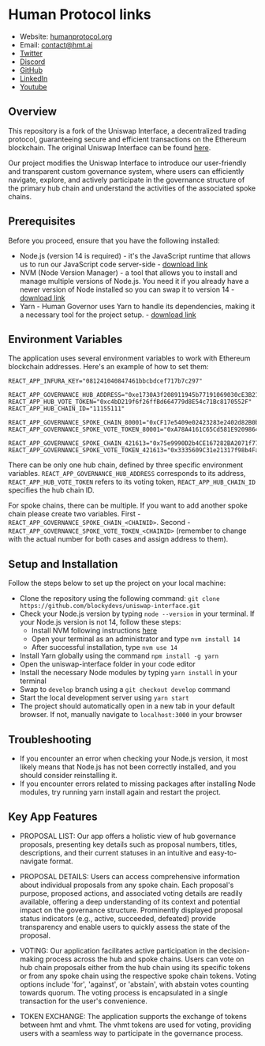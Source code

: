 # Human Protocol links

- Website: [humanprotocol.org](https://humanprotocol.org/)
- Email: [contact@hmt.ai](mailto:contact@hmt.ai)
- [Twitter](http://hmt.ai/twitter)
- [Discord](http://hmt.ai/discord)
- [GitHub](http://hmt.ai/github)
- [LinkedIn](http://hmt.ai/linkedin)
- [Youtube](https://www.youtube.com/@HUMANProtocol)


## Overview

This repository is a fork of the Uniswap Interface, a decentralized trading protocol, guaranteeing secure and efficient transactions on the Ethereum blockchain. The original Uniswap Interface can be found [here](https://github.com/Uniswap/interface).

Our project modifies the Uniswap Interface to introduce our user-friendly and transparent custom governance system, where users can efficiently navigate, explore, and actively participate in the governance structure of the primary hub chain and understand the activities of the associated spoke chains.


## Prerequisites

Before you proceed, ensure that you have the following installed:
- Node.js (version 14 is required) - it's the JavaScript runtime that allows us to run our JavaScript code server-side - [download link](https://nodejs.org/en/download) 
- NVM (Node Version Manager) - a tool that allows you to install and manage multiple versions of Node.js. You need it if you already have a newer version of Node installed so you can swap it to version 14 - [download link](https://github.com/coreybutler/nvm-windows/releases) 
- Yarn - Human Governor uses Yarn to handle its dependencies, making it a necessary tool for the project setup. - [download link](https://yarnpkg.com/cli/install)


## Environment Variables

The application uses several environment variables to work with Ethereum blockchain addresses. Here's an example of how to set them:

```
REACT_APP_INFURA_KEY="081241040847461bbcbdcef717b7c297"

REACT_APP_GOVERNANCE_HUB_ADDRESS="0xe1730A3f208911945b77191069030cE3B2129f77"
REACT_APP_HUB_VOTE_TOKEN="0xc4bD219f6f26ffBd664779d8E54c71Bc8170552F"
REACT_APP_HUB_CHAIN_ID="11155111"

REACT_APP_GOVERNANCE_SPOKE_CHAIN_80001="0xCF17e5409e02423283e2402d82B0b5c8BEcDB13a"
REACT_APP_GOVERNANCE_SPOKE_VOTE_TOKEN_80001="0xA78A4161C65Cd581E9209864E506dD1A1eF6cf77"

REACT_APP_GOVERNANCE_SPOKE_CHAIN_421613="0x75e9990D2b4CE167282BA2071f771f3248D3B9F9"
REACT_APP_GOVERNANCE_SPOKE_VOTE_TOKEN_421613="0x3335609C31e21317f98b4Fa0EB3cA71C8A8AaF3E"
```

There can be only one hub chain, defined by three specific environment variables. 
`REACT_APP_GOVERNANCE_HUB_ADDRESS` corresponds to its address, 
`REACT_APP_HUB_VOTE_TOKEN` refers to its voting token,
`REACT_APP_HUB_CHAIN_ID` specifies the hub chain ID.

For spoke chains, there can be multiple. If you want to add another spoke chain please create two variables. First - `REACT_APP_GOVERNANCE_SPOKE_CHAIN_<CHAINID>`. Second - `REACT_APP_GOVERNANCE_SPOKE_VOTE_TOKEN_<CHAINID>` (remember to change <CHAINID> with the actual number for both cases and assign address to them).


## Setup and Installation

Follow the steps below to set up the project on your local machine:

- Clone the repository using the following command: `git clone https://github.com/blockydevs/uniswap-interface.git`
- Check your Node.js version by typing `node --version` in your terminal. If your Node.js version is not 14, follow these steps:
    * Install NVM following instructions [here](https://www.freecodecamp.org/news/node-version-manager-nvm-install-guide/)
    * Open your terminal as an administrator and type `nvm install 14`
    * After successful installation, type `nvm use 14`
- Install Yarn globally using the command `npm install -g yarn`
- Open the uniswap-interface folder in your code editor
- Install the necessary Node modules by typing `yarn install` in your terminal
- Swap to `develop` branch using a `git checkout develop` command
- Start the local development server using `yarn start`
- The project should automatically open in a new tab in your default browser. If not, manually navigate to `localhost:3000` in your browser


## Troubleshooting

- If you encounter an error when checking your Node.js version, it most likely means that Node.js has not been correctly installed, and you should consider reinstalling it.
- If you encounter errors related to missing packages after installing Node modules, try running yarn install again and restart the project.


## Key App Features

- PROPOSAL LIST: Our app offers a holistic view of hub governance proposals, presenting key details such as proposal numbers, titles, descriptions, and their current statuses in an intuitive and easy-to-navigate format.

- PROPOSAL DETAILS: Users can access comprehensive information about individual proposals from any spoke chain. Each proposal's purpose, proposed actions, and associated voting details are readily available, offering a deep understanding of its context and potential impact on the governance structure. Prominently displayed proposal status indicators (e.g., active, succeeded, defeated) provide transparency and enable users to quickly assess the state of the proposal.

- VOTING: Our application facilitates active participation in the decision-making process across the hub and spoke chains. Users can vote on hub chain proposals either from the hub chain using its specific tokens or from any spoke chain using the respective spoke chain tokens. Voting options include 'for', 'against', or 'abstain', with abstain votes counting towards quorum. The voting process is encapsulated in a single transaction for the user's convenience.

- TOKEN EXCHANGE: The application supports the exchange of tokens between hmt and vhmt. The vhmt tokens are used for voting, providing users with a seamless way to participate in the governance process.